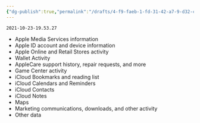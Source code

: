 ```yaml
---
{"dg-publish":true,"permalink":"/drafts/4-f9-faeb-1-fd-31-42-a7-9-d32-c28788-f65-d31/","dgHomeLink":true,"dgPassFrontmatter":false}
---
```


`2021-10-23-19.53.27`
- Apple Media Services information
- Apple ID account and device information
- Apple Online and Retail Stores activity
- Wallet Activity
- AppleCare support history, repair requests, and more
- Game Center activity
- iCloud Bookmarks and reading list
- iCloud Calendars and Reminders
- iCloud Contacts
- iCloud Notes
- Maps
- Marketing communications, downloads, and other activity
- Other data